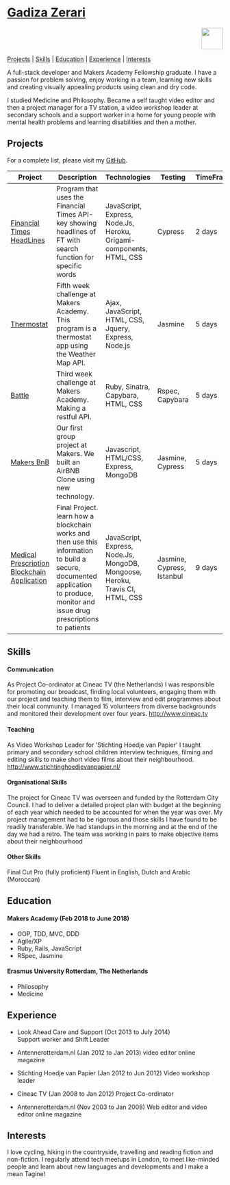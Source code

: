 # [Gadiza Zerari](mailto:gadizaz@hotmail.com)

<p align="right">
<a href="https://www.linkedin.com/in/gadiza-zerari-55010259/"><img src="https://user-images.githubusercontent.com/33194929/43586078-94213978-965e-11e8-8372-e4308985f9d0.png" width="50"></a>
</p>

[Projects](#projects) | [Skills](#skills) | [Education](#education) | [Experience](#experience) | [Interests](#interests)

A full-stack developer and Makers Academy Fellowship graduate.
I have a passion for problem solving, enjoy working in a team, learning new skills and creating visually appealing products using clean and dry code.

I studied Medicine and Philosophy. Became a self taught video editor and then a project manager for a TV station, a video workshop leader at secondary schools and a support worker in a home for young people with mental health problems and learning disabilities and then a mother.

## Projects

For a complete list, please visit my [GitHub](https://github.com/zerga9?tab=repositories).

| Project                                                                                     | Description                                                                                                                                                                      | Technologies                                                                  | Testing                    | TimeFrame |
| ------------------------------------------------------------------------------------------- | -------------------------------------------------------------------------------------------------------------------------------------------------------------------------------- | ----------------------------------------------------------------------------- | -------------------------- | --------- |
| [Financial Times HeadLines](https://github.com/zerga9/FT-HeadLines)                         | Program that uses the Financial Times API-key showing headlines of FT with search function for specific words                                                                    | JavaScript, Express, Node.Js, Heroku, Origami-components, HTML, CSS           | Cypress                    | 2 days    |
| [Thermostat](https://github.com/zerga9/thermostat-js)                                       | Fifth week challenge at Makers Academy. This program is a thermostat app using the Weather Map API.                                                                              | Ajax, JavaScript, HTML, CSS, Jquery, Express, Node.js                         | Jasmine                    | 5 days    |
| [Battle](https://github.com/zerga9/battle)                                                  | Third week challenge at Makers Academy. Making a restful API.                                                                                                                    | Ruby, Sinatra, Capybara, HTML, CSS                                            | Rspec, Capybara            | 5 days    |
| [Makers BnB ](https://github.com/zerga9/makersbnb)                                          | Our first group project at Makers. We built an AirBNB Clone using new technology.                                                                                                | Javascript, HTML/CSS, Express, MongoDB                                        | Jasmine, Cypress           | 5 days    |
| [Medical Prescription Blockchain Application](https://github.com/zerga9/blockchain_project) | Final Project. learn how a blockchain works and then use this information to build a secure, documented application to produce, monitor and issue drug prescriptions to patients | JavaScript, Express, Node.Js, MongoDB, Mongoose, Heroku, Travis CI, HTML, CSS | Jasmine, Cypress, Istanbul | 9 days    |

## Skills

#### Communication

As Project Co-ordinator at Cineac TV (the Netherlands) I was responsible for promoting our broadcast, finding local volunteers, engaging them with our project and teaching them to film, interview and edit programmes about their local community. I managed 15 volunteers from diverse backgrounds and monitored their development over four years. http://www.cineac.tv

#### Teaching

As Video Workshop Leader for 'Stichting Hoedje van Papier' I taught primary and secondary school children interview techniques, filming and editing skills to make short video films about their neighbourhood. http://www.stichtinghoedjevanpapier.nl/

#### Organisational Skills

The project for Cineac TV was overseen and funded by the Rotterdam City Council. I had to deliver a detailed project plan with budget at the beginning of each year which needed to be accounted for when the year was over. My project management had to be rigorous and those skills I have found to be readily transferable.
We had standups in the morning and at the end of the day we had a retro. The team was working in pairs to make objective items about their neighbourhood

#### Other Skills

Final Cut Pro (fully proficient)
Fluent in English, Dutch and Arabic (Moroccan)

## Education

#### Makers Academy (Feb 2018 to June 2018)

- OOP, TDD, MVC, DDD
- Agile/XP
- Ruby, Rails, JavaScript
- RSpec, Jasmine

#### Erasmus University Rotterdam, The Netherlands

- Philosophy
- Medicine

## Experience

- Look Ahead Care and Support (Oct 2013 to July 2014)  
  Support worker and Shift Leader

- Antennerotterdam.nl (Jan 2012 to Jan 2013)
  video editor online magazine

- Stichting Hoedje van Papier (Jan 2012 to Jun 2012)
  Video workshop leader

- Cineac TV (Jan 2008 to Jan 2012)
  Project Co-ordinator

- Antennerotterdam.nl (Nov 2003 to Jan 2008)
  Web editor and video editor online magazine

## Interests

I love cycling, hiking in the countryside, travelling and reading fiction and non-fiction. I regularly attend tech meetups in London, to meet like-minded people and learn about new languages and developments and I make a mean Tagine!
